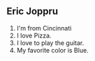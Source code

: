 ## Eric Joppru
1. I'm from Cincinnati
2. I love Pizza.
3. I love to play the guitar.
4. My favorite color is Blue.
